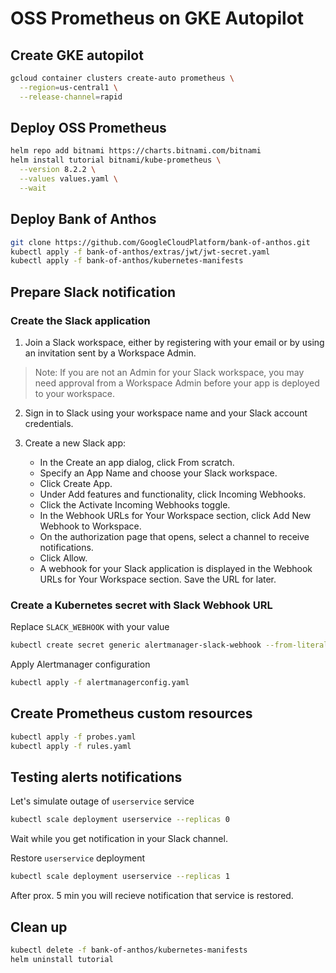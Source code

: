 # OSS Prometheus on GKE Autopilot

## Create GKE autopilot

```bash
gcloud container clusters create-auto prometheus \
  --region=us-central1 \
  --release-channel=rapid
```

## Deploy OSS Prometheus

```bash
helm repo add bitnami https://charts.bitnami.com/bitnami
helm install tutorial bitnami/kube-prometheus \
  --version 8.2.2 \
  --values values.yaml \
  --wait
```

## Deploy Bank of Anthos

```bash
git clone https://github.com/GoogleCloudPlatform/bank-of-anthos.git
kubectl apply -f bank-of-anthos/extras/jwt/jwt-secret.yaml
kubectl apply -f bank-of-anthos/kubernetes-manifests
```

## Prepare Slack notification

### Create the Slack application

1. Join a Slack workspace, either by registering with your email or by using an invitation sent by a Workspace Admin.

>Note: If you are not an Admin for your Slack workspace, you may need approval from a Workspace Admin before your app is deployed to your workspace.

2. Sign in to Slack using your workspace name and your Slack account credentials.

3. Create a new Slack app:
    * In the Create an app dialog, click From scratch.
    * Specify an App Name and choose your Slack workspace.
    * Click Create App.
    * Under Add features and functionality, click Incoming Webhooks.
    * Click the Activate Incoming Webhooks toggle.
    * In the Webhook URLs for Your Workspace section, click Add New Webhook to Workspace.
    * On the authorization page that opens, select a channel to receive notifications.
    * Click Allow.
    * A webhook for your Slack application is displayed in the Webhook URLs for Your Workspace section. Save the URL for later.

### Create a Kubernetes secret with Slack Webhook URL

Replace `SLACK_WEBHOOK` with your value

```bash
kubectl create secret generic alertmanager-slack-webhook --from-literal webhookURL=SLACK_WEBHOOK
```

Apply Alertmanager configuration

```bash
kubectl apply -f alertmanagerconfig.yaml
```

## Create Prometheus custom resources

```bash
kubectl apply -f probes.yaml
kubectl apply -f rules.yaml
```

## Testing alerts notifications

Let's simulate outage of `userservice` service

```bash
kubectl scale deployment userservice --replicas 0
```

Wait while you get notification in your Slack channel.

Restore `userservice` deployment

```bash
kubectl scale deployment userservice --replicas 1
```

After prox. 5 min you will recieve notification that service is restored.

## Clean up

```bash
kubectl delete -f bank-of-anthos/kubernetes-manifests
helm uninstall tutorial
```
